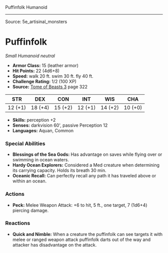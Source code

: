 <MonsterName/>Puffinfolk</MonsterName>
<CreatureType/>Humanoid</CreatureType>



---

Source: 5e_artisinal_monsters

# Puffinfolk

*Small* *Humanoid* *neutral*

- **Armor Class:** 15 (leather armor)
- **Hit Points:** 22 (4d6+8)
- **Speed:** walk 20 ft. swim 30 ft. fly 40 ft.
- **Challenge Rating:** 1/2 (100 XP)
- **Source:** [Tome of Beasts 3](https://koboldpress.com/kpstore/product/tome-of-beasts-3-for-5th-edition/) page 322

| STR | DEX | CON | INT | WIS | CHA |
| --- | --- | --- | --- | --- | --- |
| 12 (+1) | 18 (+4) | 15 (+2) | 12 (+1) | 14 (+2) | 10 (+0) |

- **Skills:** perception +2
- **Senses:** darkvision 60', passive Perception 12
- **Languages:** Aquan, Common

### Special Abilities

- **Blessings of the Sea Gods:** Has advantage on saves while flying over or swimming in ocean waters.
- **Hardy Ocean Explorers:** Considered a Med creature when determining its carrying capacity. Holds its breath 30 min.
- **Oceanic Recall:** Can perfectly recall any path it has traveled above or within an ocean.

### Actions

- **Peck:** Melee Weapon Attack: +6 to hit, 5 ft., one target, 7 (1d6+4) piercing damage.

### Reactions

- **Quick and Nimble:** When a creature the puffinfolk can see targets it with melee or ranged weapon attack puffinfolk darts out of the way and attacker has disadvantage on the attack.




